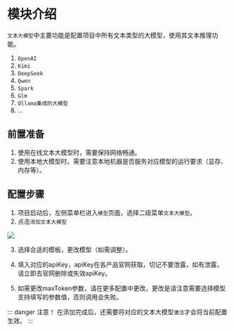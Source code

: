 # 模块介绍
`文本大模型`中主要功能是配置项目中所有文本类型的大模型，使用其文本推理功能。

1. `OpenAI`
2. `Kimi`
3. `DeepSeek`
4. `Qwen`
5. `Spark`
6. `Glm`
7. `Ollama集成的大模型`
8. ...

## 前置准备
1. 使用在线文本大模型时，需要保持网络畅通。
2. 使用本地大模型时。需要注意本地机器是否服务对应模型的运行要求（显存、内存等）。

## 配置步骤
1. 项目启动后，左侧菜单栏进入`模型`页面，选择二级菜单`文本大模型`。
2. 点击`添加文本大模型`

![](IMAGE_BASE_URL/aigc-platform-doc/1280534c6d6b449f8c4284dd7d997e11.png)

3. 选择合适的模板，更改模型（如需调整）。

4. 填入对应的apiKey，apiKey在各产品官网获取，切记不要泄露，如有泄露，请立即去官网删除或失效apiKey。

5. 如需更改maxToken参数，请在更多配置中更改，更改是请注意需要选择模型支持填写的参数值，否则调用会失败。

::: danger 注意！
在添加完成后，还需要将对应的文本大模型`激活`才会将当前配置生效。
:::
